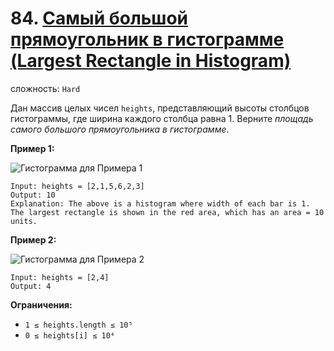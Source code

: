 # 84. [Самый большой прямоугольник в гистограмме (Largest Rectangle in Histogram)](https://leetcode.com/problems/largest-rectangle-in-histogram/description/)

сложность: `Hard`

Дан массив целых чисел `heights`, представляющий высоты столбцов гистограммы, где ширина каждого столбца равна 1. Верните *площадь самого большого прямоугольника в гистограмме*.

**Пример 1:**

![Гистограмма для Примера 1](https://assets.leetcode.com/uploads/2021/01/04/histogram.jpg)

```
Input: heights = [2,1,5,6,2,3]
Output: 10
Explanation: The above is a histogram where width of each bar is 1.
The largest rectangle is shown in the red area, which has an area = 10 units.
```

**Пример 2:**

![Гистограмма для Примера 2](https://assets.leetcode.com/uploads/2021/01/04/histogram-1.jpg)

```
Input: heights = [2,4]
Output: 4
```

**Ограничения:**

*   `1 ≤ heights.length ≤ 10⁵`
*   `0 ≤ heights[i] ≤ 10⁴`